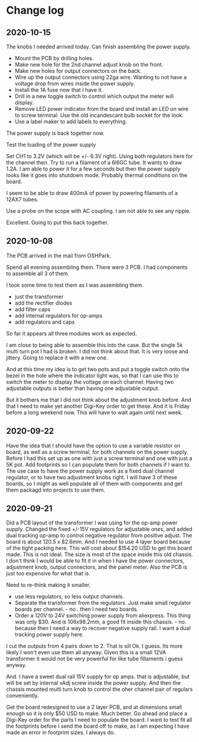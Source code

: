 
# Change log

## 2020-10-15

The knobs I needed arrived today. Can finish assembling the power supply.

* Mount the PCB by drilling holes.
* Make new hole for the 2nd channel adjust knob on the front.
* Make new holes for output connectors on the back.
* Wire up the output connectors using 22ga wire. Wanting to not have a voltage drop from wires inside the power supply.
* Install the 1A fuse now that I have it.
* Drill in a new toggle switch to control which output the meter will display.
* Remove LED power indicator from the board and install an LED on wire to screw terminal. Use the old incandescant bulb socket for the look.
* Use a label maker to add labels to everything.

The power supply is back together now.

Test the loading of the power supply

Set CH1 to 3.2V (which will be +/- 6.3V right). Using both regulators here for the channel then.
Try to run a filament of a 6l6GC tube. It wants to draw 1.2A. I am able to power it for a few seconds but then the power supply looks like it goes into shutdown mode. Probably thermal conditions on the board.

I seem to be able to draw 400mA of power by powering filaments of a 12AX7 tubes.

Use a probe on the scope with AC coupling. I am not able to see any ripple.

Excellent. Going to put this back together.

## 2020-10-08

The PCB arrived in the mail from OSHPark.

Spend all evening assembling them.  There were 3 PCB. I had components to assemble all 3 of them.

I took some time to test them as I was assembling them.

* just the transformer
* add the rectifier diodes
* add filter caps
* add internal regulators for op-amps
* add regulators and caps

So far it appears all three modules work as expected.

I am close to being able to assemble this into the case.
But the single 5k multi turn pot I had is broken. I did not think about that. It is very loose and jittery. Going to replace it with a new one.

And at this time my idea is to get two pots and put a toggle switch onto the bezel in the hole where the indicator light was, so that I can use this to switch the meter to display the voltage on each channel. Having two adjustable outputs is better than having one adjustable output.

But it bothers me that I did not think about the adjustment knob before. And that I need to make yet another Digi-Key order to get these. And it is Friday before a long weekend now. This will have to wait again until next week.

## 2020-09-22

Have the idea that I should have the option to use a variable resistor on board, as well as a screw terminal, for both channels on the power supply. Before I had this set up as one with just a screw terminal and one with just a 5K pot. Add footprints so I can populate them for both channels if I want to.
The use case to have the power supply work as a fixed dual channel regulator, or to have two adjustment knobs right.
I will have 3 of these boards, so I might as well populate all of them with components and get them packagd into projects to use them.

## 2020-09-21

Did a PCB layout of the transformer I was using for the op-amp power supply. Changed the fixed +/-15V regulators for adjustable ones, and added dual tracking op-amp to control negative regulator from positive adjust.
The board is about 120.5 x 82.6mm. And I needed to use 4 layer board because of the tight packing here. This will cost about $154.20 USD to get this board made.
This is not ideal. The size is most of the space inside this old chassis. I don't think I would be able to fit it in when I have the power connectors, adjustment knob, output connectors, and the panel meter. Also the PCB is just too expensive for what that is.

Need to re-think making it smaller.

* use less regulators, so less output channels.
* Separate the transformer from the regulators. Just make small regulator boards per channel.  - no . then I need two boards.
* Order a 120V to 24V switching power supply from aliexpress. This thing was only $30. And is 106x98.2mm, a good fit inside this chassis. - no. because then I need a way to recover negative supply rail. I want a dual tracking power supply here.

I cut the outputs from 4 pairs down to 2. That is sill Ok. I guess. Its more likely I won't even use them all anyway. Given this is a small 12VA transformer it would not be very powerful for like tube fillaments i guess anyway.

And. I have a sweet dual rail 15V supply for op amps. that is adjustable, but will be set by internal vAdj screw inside the power supply. And then the chassis mounted multi turn knob to control the oher channel pair of regulars conveniently.

Get the board redesigned to use a 2 layer PCB, and at dimensions small enough so it is only $50 USD to make. Much better.
Go ahead and place a Digi-Key order for the parts I need to populate the board. I want to test fit all the footprints before I send the board off to make, as I am expecting I have made an error in footprint sizes. I always do.

